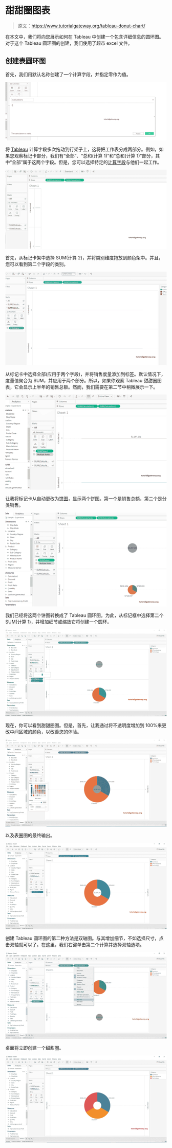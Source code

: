 # 甜甜圈图表

> 原文：<https://www.tutorialgateway.org/tableau-donut-chart/>

在本文中，我们将向您展示如何在 Tableau 中创建一个包含详细信息的圆环图。对于这个 Tableau 圆环图的创建，我们使用了超市 excel 文件。

## 创建表圆环图

首先，我们用默认名称创建了一个计算字段，并指定零作为值。

![Tableau Donut Chart 1](img/1e2b4cc5177cc154bf45f5f6d439406f.png)

将 [Tableau](https://www.tutorialgateway.org/tableau/) 计算字段多次拖动到行架子上，这将把工作表分成两部分。例如，如果您观察标记卡部分，我们有“全部”、“总和(计算 1)”和“总和(计算 1)”部分，其中“全部”属于这两个字段。但是，您可以选择特定的[计算字段](https://www.tutorialgateway.org/calculated-field-tableau/)与他们一起工作。

![Tableau Donut Chart 2](img/080ce65bf4d88ade33e6eed1dc0bc39e.png)

首先，从标记卡架中选择 SUM(计算 2)，并将类别维度拖放到颜色架中。并且，您可以看到第二个字段的类别。

![Tableau Donut Chart 4](img/961859771c13ffbd311105378d4e2f6e.png)

从标记卡中选择全部(应用于两个字段)，并将销售度量添加到标签。默认情况下，度量值聚合为 SUM，并应用于两个部分。所以，如果你观察 Tableau 甜甜圈图表，它会显示上半年的销售总额。然而，我们需要在第二节中稍微展示一下。

![Tableau Donut Chart 5](img/6d351cc0480a2e474f28bd7a0ac9dc6e.png)

让我将标记卡从自动更改为[饼图](https://www.tutorialgateway.org/pie-chart-in-tableau/)，显示两个饼图。第一个是销售总额，第二个是分类销售。

![Tableau Donut Chart 6](img/fbe44defc0e0559c8a8ff2cfd2989e19.png)

我们已经将这两个饼图转换成了 Tableau 圆环图。为此，从标记框中选择第二个 SUM(计算 1)，并增加细节或缩放它将创建一个圆环。

![Tableau Donut Chart 7](img/f5637d360a0256d70166a8ad24df1e29.png)

现在，你可以看到甜甜圈图。但是，首先，让我通过将不透明度增加到 100%来更改中间区域的颜色，以改善您的体验。

![Tableau Donut Chart 8](img/83333cebde43da0a3f5a3e71fa8ad30f.png)

以及表圈图的最终输出。

![Tableau Donut Chart 9](img/09dfae6613fb9071b2cf6be594b73ad7.png)

创建 Tableau 圆环图的第二种方法是双轴图。与其增加细节，不如选择尺寸，点击双轴就可以了。在这里，我们右键单击第二个计算并选择双轴选项。

![Tableau Donut Chart 10](img/a72bbb800b62a7d41fa3d589f8fca4fb.png)

桌面将立即创建一个甜甜圈。

![Tableau Donut Chart 11](img/44f0eb38db33acf48bec7ee1cc7338c5.png)
